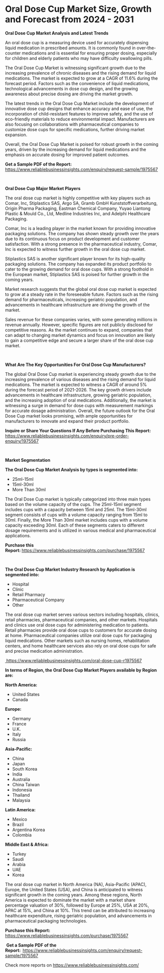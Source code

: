 <p><h1>Oral Dose Cup Market Size, Growth and Forecast from 2024 - 2031</h1></p><p><strong>Oral Dose Cup Market Analysis and Latest Trends</strong></p>
<p><p>An oral dose cup is a measuring device used for accurately dispensing liquid medication in prescribed amounts. It is commonly found in over-the-counter medications and is essential for ensuring proper dosing, especially for children and elderly patients who may have difficulty swallowing pills.</p><p>The Oral Dose Cup Market is witnessing significant growth due to the increasing prevalence of chronic diseases and the rising demand for liquid medications. The market is expected to grow at a CAGR of 11.6% during the forecast period. Factors such as the convenience of liquid medications, technological advancements in dose cup design, and the growing awareness about precise dosing are driving the market growth.</p><p>The latest trends in the Oral Dose Cup Market include the development of innovative dose cup designs that enhance accuracy and ease of use, the incorporation of child-resistant features to improve safety, and the use of eco-friendly materials to reduce environmental impact. Manufacturers are also focusing on collaborations with pharmaceutical companies to customize dose cups for specific medications, further driving market expansion.</p><p>Overall, the Oral Dose Cup Market is poised for robust growth in the coming years, driven by the increasing demand for liquid medications and the emphasis on accurate dosing for improved patient outcomes.</p></p>
<p><strong>Get a Sample PDF of the Report:&nbsp;</strong> <a href="https://www.reliablebusinessinsights.com/enquiry/request-sample/1975567">https://www.reliablebusinessinsights.com/enquiry/request-sample/1975567</a></p>
<p>&nbsp;</p>
<p><strong>Oral Dose Cup Major Market Players</strong></p>
<p><p>The oral dose cup market is highly competitive with key players such as Comar, Inc, Stiplastics SAS, Argo SA, Gramb GmbH Kunststoffverarbeitung, Origin Pharma Packaging, Eastman Chemical Company, Yuyao Liantong Plastic & Mould Co., Ltd, Medline Industries Inc, and Adelphi Healthcare Packaging. </p><p>Comar, Inc is a leading player in the market known for providing innovative packaging solutions. The company has shown steady growth over the years due to its continuous focus on product development and customer satisfaction. With a strong presence in the pharmaceutical industry, Comar, Inc is expected to witness further growth in the oral dose cup market.</p><p>Stiplastics SAS is another significant player known for its high-quality packaging solutions. The company has expanded its product portfolio to cater to the growing demand for oral dose cups. With a strong foothold in the European market, Stiplastics SAS is poised for further growth in the coming years.</p><p>Market research suggests that the global oral dose cup market is expected to grow at a steady rate in the foreseeable future. Factors such as the rising demand for pharmaceuticals, increasing geriatric population, and advancements in healthcare infrastructure are driving the growth of the market.</p><p>Sales revenue for these companies varies, with some generating millions in revenue annually. However, specific figures are not publicly disclosed for competitive reasons. As the market continues to expand, companies that can adapt to changing market dynamics and focus on innovation are likely to gain a competitive edge and secure a larger share of the oral dose cup market.</p></p>
<p>&nbsp;</p>
<p><strong>What Are The Key Opportunities For Oral Dose Cup Manufacturers?</strong></p>
<p><p>The global Oral Dose Cup market is experiencing steady growth due to the increasing prevalence of various diseases and the rising demand for liquid medications. The market is expected to witness a CAGR of around 5% during the forecast period of 2021-2026. The key growth drivers include advancements in healthcare infrastructure, growing geriatric population, and the increasing adoption of oral medications. Additionally, the market is witnessing a surge in demand for dose cups with measurement markings for accurate dosage administration. Overall, the future outlook for the Oral Dose Cup market looks promising, with ample opportunities for manufacturers to innovate and expand their product portfolio.</p></p>
<p><strong>Inquire or Share Your Questions If Any Before Purchasing This Report:</strong> <a href="https://www.reliablebusinessinsights.com/enquiry/pre-order-enquiry/1975567">https://www.reliablebusinessinsights.com/enquiry/pre-order-enquiry/1975567</a></p>
<p>&nbsp;</p>
<p><strong>Market Segmentation</strong></p>
<p><strong>The Oral Dose Cup Market Analysis by types is segmented into:</strong></p>
<p><ul><li>25ml-15ml</li><li>15ml-30ml</li><li>More Than 30ml</li></ul></p>
<p><p>The Oral Dose Cup market is typically categorized into three main types based on the volume capacity of the cups. The 25ml-15ml segment includes cups with a capacity between 15ml and 25ml. The 15ml-30ml segment consists of cups with a volume capacity ranging from 15ml to 30ml. Finally, the More Than 30ml market includes cups with a volume capacity exceeding 30ml. Each of these segments caters to different dosage requirements and is utilized in various medical and pharmaceutical applications.</p></p>
<p><strong>Purchase this Report:&nbsp;</strong><a href="https://www.reliablebusinessinsights.com/purchase/1975567">https://www.reliablebusinessinsights.com/purchase/1975567</a></p>
<p>&nbsp;</p>
<p><strong>The Oral Dose Cup Market Industry Research by Application is segmented into:</strong></p>
<p><ul><li>Hospital</li><li>Clinic</li><li>Retail Pharmacy</li><li>Pharmaceutical Company</li><li>Other</li></ul></p>
<p><p>The oral dose cup market serves various sectors including hospitals, clinics, retail pharmacies, pharmaceutical companies, and other markets. Hospitals and clinics use oral dose cups for administering medication to patients. Retail pharmacies provide oral dose cups to customers for accurate dosing at home. Pharmaceutical companies utilize oral dose cups for packaging liquid medications. Other markets such as nursing homes, rehabilitation centers, and home healthcare services also rely on oral dose cups for safe and precise medication administration.</p></p>
<p><a href="https://www.reliablebusinessinsights.com/oral-dose-cup-r1975567">&nbsp;https://www.reliablebusinessinsights.com/oral-dose-cup-r1975567</a></p>
<p><strong>In terms of Region, the Oral Dose Cup Market Players available by Region are:</strong></p>
<p>
    <p> <strong> North America: </strong>
        <ul>
            <li>United States</li>
            <li>Canada</li>
        </ul>
        </p> 
    <p> <strong> Europe: </strong>
        <ul>
            <li>Germany</li>
            <li>France</li>
            <li>U.K.</li>
            <li>Italy</li>
            <li>Russia</li>
        </ul>
        </p> 
    <p> <strong> Asia-Pacific: </strong>
        <ul>
            <li>China</li>
            <li>Japan</li>
            <li>South Korea</li>
            <li>India</li>
            <li>Australia</li>
            <li>China Taiwan</li>
            <li>Indonesia</li>
            <li>Thailand</li>
            <li>Malaysia</li>
        </ul>
        </p> 
    <p> <strong> Latin America: </strong>
        <ul>
            <li>Mexico</li>
            <li>Brazil</li>
            <li>Argentina Korea</li>
            <li>Colombia</li>
        </ul>
        </p> 
    <p> <strong> Middle East & Africa: </strong>
        <ul>
            <li>Turkey</li>
            <li>Saudi</li>
            <li>Arabia</li>
            <li>UAE</li>
            <li>Korea</li>
        </ul>
    </p>
    </p>
<p><p>The oral dose cup market in North America (NA), Asia-Pacific (APAC), Europe, the United States (USA), and China is anticipated to witness significant growth in the coming years. Among these regions, North America is expected to dominate the market with a market share percentage valuation of 30%, followed by Europe at 25%, USA at 20%, APAC at 15%, and China at 10%. This trend can be attributed to increasing healthcare expenditure, rising geriatric population, and advancements in pharmaceutical packaging technologies.</p></p>
<p><strong>Purchase this Report: </strong><a href="https://www.reliablebusinessinsights.com/purchase/1975567">https://www.reliablebusinessinsights.com/purchase/1975567</a></p>
<p>&nbsp;<strong>Get a Sample PDF of the Report:&nbsp;&nbsp;</strong><a href="https://www.reliablebusinessinsights.com/enquiry/request-sample/1975567">https://www.reliablebusinessinsights.com/enquiry/request-sample/1975567</a></p>
<p><strong></strong></p>
<p>Check more reports on <a href="https://www.reliablebusinessinsights.com/">https://www.reliablebusinessinsights.com/</a></p>